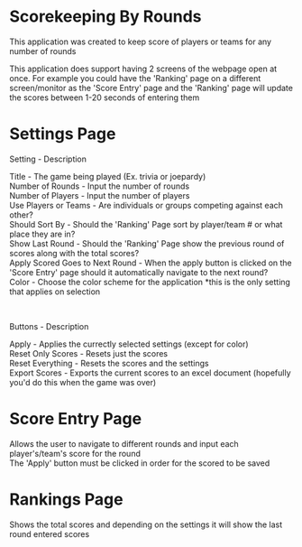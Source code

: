 # Scorekeeping By Rounds

This application was created to keep score of players or teams for any number of rounds

This application does support having 2 screens of the webpage open at once. For example you could have the 'Ranking' page on a different screen/monitor as the 'Score Entry' page and the 'Ranking' page will update the scores between 1-20 seconds of entering them



# Settings Page

Setting - Description

Title - The game being played (Ex. trivia or joepardy) <br/>
Number of Rounds - Input the number of rounds <br/>
Number of Players - Input the number of players <br/>
Use Players or Teams - Are individuals or groups competing against each other? <br/>
Should Sort By - Should the 'Ranking' Page sort by player/team # or what place they are in? <br/>
Show Last Round - Should the 'Ranking' Page show the previous round of scores along with the total scores? <br/>
Apply Scored Goes to Next Round - When the apply button is clicked on the 'Score Entry' page should it automatically navigate to the next round? <br/>
Color - Choose the color scheme for the application *this is the only setting that applies on selection <br/>

<br/>

Buttons - Description

Apply - Applies the currectly selected settings (except for color)<br/>
Reset Only Scores - Resets just the scores<br/>
Reset Everything - Resets the scores and the settings<br/>
Export Scores - Exports the current scores to an excel document (hopefully you'd do this when the game was over)<br/>

# Score Entry Page

Allows the user to navigate to different rounds and input each player's/team's score for the round <br/>
The 'Apply' button must be clicked in order for the scored to be saved <br/>

# Rankings Page

Shows the total scores and depending on the settings it will show the last round entered scores <br/>

